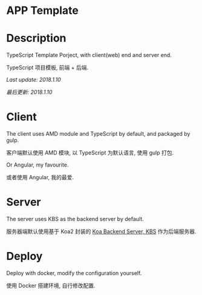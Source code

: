 # APP Template

# Description

TypeScript Template Porject, with client(web) end and server end.

TypeScript 项目模板, 前端 + 后端.

*Last update: 2018.1.10*

*最后更新: 2018.1.10*

# Client

The client uses AMD module and TypeScript by default, and packaged by gulp.

客户端默认使用 AMD 模块, 以 TypeScript 为默认语言, 使用 gulp 打包.

Or Angular, my favourite.

或者使用 Angular, 我的最爱.

# Server

The server uses KBS as the backend server by default.

服务器端默认使用基于 Koa2 封装的 [Koa Backend Server, KBS](https://www.npmjs.com/package/koa-backend-server) 作为后端服务器.

# Deploy

Deploy with docker, modify the configuration yourself.

使用 Docker 搭建环境, 自行修改配置.
